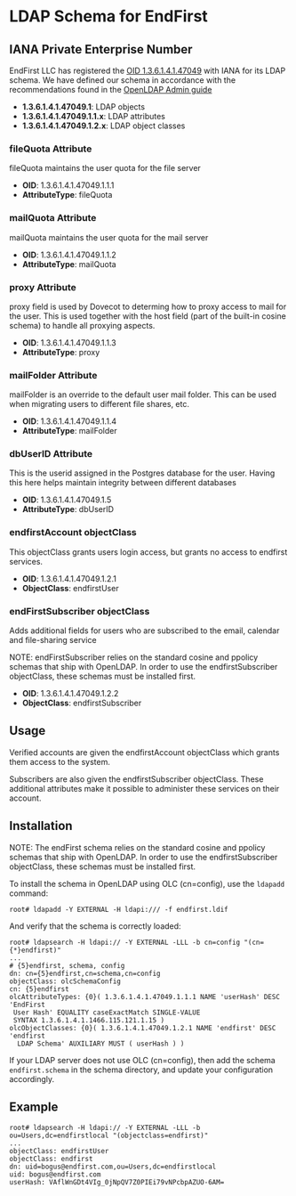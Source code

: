 # LDAP Schema for EndFirst

## IANA Private Enterprise Number

EndFirst LLC has registered the [OID 1.3.6.1.4.1.47049](http://oid-info.com/get/1.3.6.1.4.1.47049) with IANA for its LDAP schema. We have defined our schema in accordance with the recommendations found in the [OpenLDAP Admin guide](http://www.openldap.org/doc/admin24/schema.html)

- **1.3.6.1.4.1.47049.1**: LDAP objects
- **1.3.6.1.4.1.47049.1.1.x**: LDAP attributes
- **1.3.6.1.4.1.47049.1.2.x**: LDAP object classes 

### fileQuota Attribute

fileQuota maintains the user quota for the file server

- **OID**: 1.3.6.1.4.1.47049.1.1.1
- **AttributeType**: fileQuota

### mailQuota Attribute

mailQuota maintains the user quota for the mail server

- **OID**: 1.3.6.1.4.1.47049.1.1.2
- **AttributeType**: mailQuota

### proxy Attribute

proxy field is used by Dovecot to determing how to proxy access to mail for the user. This is used together with the host field (part of the built-in cosine schema) to handle all proxying aspects.

- **OID**: 1.3.6.1.4.1.47049.1.1.3
- **AttributeType**: proxy

### mailFolder Attribute

mailFolder is an override to the default user mail folder. This can be used when migrating users to different file shares, etc.

- **OID**: 1.3.6.1.4.1.47049.1.1.4
- **AttributeType**: mailFolder

### dbUserID Attribute

This is the userid assigned in the Postgres database for the user. Having this here helps maintain integrity between different databases

- **OID**: 1.3.6.1.4.1.47049.1.5
- **AttributeType**: dbUserID

### endfirstAccount objectClass

This objectClass grants users login access, but grants no access to endfirst services.

- **OID**: 1.3.6.1.4.1.47049.1.2.1
- **ObjectClass**: endfirstUser

### endFirstSubscriber objectClass

Adds additional fields for users who are subscribed to the email, calendar and file-sharing service

NOTE: endFirstSubscriber relies on the standard cosine and ppolicy schemas that ship with OpenLDAP. In order to use the endfirstSubscriber objectClass, these schemas must be installed first.

- **OID**: 1.3.6.1.4.1.47049.1.2.2
- **ObjectClass**: endfirstSubscriber

## Usage

Verified accounts are given the endfirstAccount objectClass which grants them access to the system. 

Subscribers are also given the endfirstSubscriber objectClass. These additional attributes make it possible to administer these services on their account.

## Installation

NOTE: The endFirst schema relies on the standard cosine and ppolicy schemas that ship with OpenLDAP. In order to use the endfirstSubscriber objectClass, these schemas must be installed first.

To install the schema in OpenLDAP using OLC (cn=config), use the `ldapadd` command:

    root# ldapadd -Y EXTERNAL -H ldapi:/// -f endfirst.ldif
   
And verify that the schema is correctly loaded:

    root# ldapsearch -H ldapi:// -Y EXTERNAL -LLL -b cn=config "(cn={*}endfirst)"
    ...
    # {5}endfirst, schema, config
    dn: cn={5}endfirst,cn=schema,cn=config
    objectClass: olcSchemaConfig
    cn: {5}endfirst
    olcAttributeTypes: {0}( 1.3.6.1.4.1.47049.1.1.1 NAME 'userHash' DESC 'EndFirst
     User Hash' EQUALITY caseExactMatch SINGLE-VALUE 
     SYNTAX 1.3.6.1.4.1.1466.115.121.1.15 )
    olcObjectClasses: {0}( 1.3.6.1.4.1.47049.1.2.1 NAME 'endfirst' DESC 'endfirst
      LDAP Schema' AUXILIARY MUST ( userHash ) )

If your LDAP server does not use OLC (cn=config), then add the schema `endfirst.schema` in the schema directory, and update your configuration accordingly.


## Example

    root# ldapsearch -H ldapi:// -Y EXTERNAL -LLL -b ou=Users,dc=endfirstlocal "(objectclass=endfirst)" 
    ...
    objectClass: endfirstUser
    objectClass: endfirst
    dn: uid=bogus@endfirst.com,ou=Users,dc=endfirstlocal
    uid: bogus@endfirst.com
    userHash: VAflWnGDt4VIg_0jNpQV7Z0PIEi79vNPcbpAZUO-6AM=

